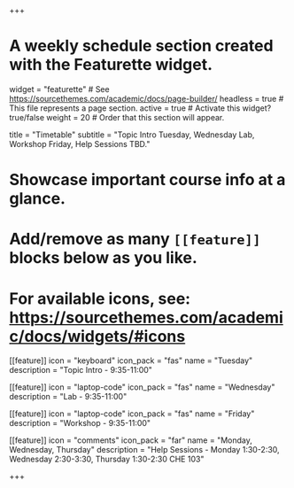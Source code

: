 +++
# A weekly schedule section created with the Featurette widget.
widget = "featurette"  # See https://sourcethemes.com/academic/docs/page-builder/
headless = true  # This file represents a page section.
active = true  # Activate this widget? true/false
weight = 20  # Order that this section will appear.

title = "Timetable"
subtitle = "Topic Intro Tuesday, Wednesday Lab, Workshop Friday, Help Sessions TBD."

# Showcase important course info at a glance.
# 
# Add/remove as many `[[feature]]` blocks below as you like.
# 
# For available icons, see: https://sourcethemes.com/academic/docs/widgets/#icons

[[feature]]
  icon = "keyboard"
  icon_pack = "fas"
  name = "Tuesday"
  description = "Topic Intro - 9:35-11:00"
  
[[feature]]
  icon = "laptop-code"
  icon_pack = "fas"
  name = "Wednesday"
  description = "Lab - 9:35-11:00"  

[[feature]]
  icon = "laptop-code"
  icon_pack = "fas"
  name = "Friday"
  description = "Workshop - 9:35-11:00"  


[[feature]]
  icon = "comments"
  icon_pack = "far"
  name = "Monday, Wednesday, Thursday"
  description = "Help Sessions - Monday 1:30-2:30, Wednesday 2:30-3:30, Thursday 1:30-2:30 CHE 103"  
  


+++
